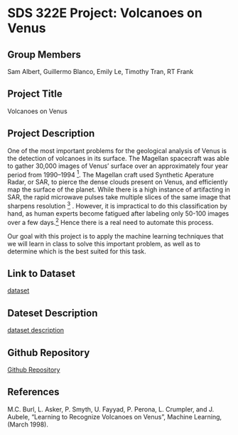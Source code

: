# SDS 322E Project: Volcanoes on Venus

## Group Members

Sam Albert, Guillermo Blanco, Emily Le, Timothy Tran, RT Frank

## Project Title

Volcanoes on Venus

## Project Description

One of the most important problems for the geological analysis of Venus
is the detection of volcanoes in its surface. The Magellan spacecraft
was able to gather 30,000 images of Venus’ surface over an approximately
four year period from 1990–1994
[<sup>1</sup>](https://archive.ics.uci.edu/ml/datasets/Volcanoes+on+Venus+-+JARtool+experiment).
The Magellan craft used Synthetic Aperature Radar, or SAR, to pierce the dense clouds present on Venus, and efficiently map the surface of the planet. While there is a high instance of artifacting in SAR, the rapid microwave pulses take multiple slices of the same image that sharpens resolution [<sup>3</sup>](https://www2.jpl.nasa.gov/magellan/guide5.html) .
However, it is impractical to do this classification by hand, as human
experts become fatigued after labeling only 50-100 images over a few
days.[<sup>2</sup>](https://link.springer.com/content/pdf/10.1023/A:1007400206189.pdf)
Hence there is a real need to automate this process.

Our goal with this project is to apply the machine learning techniques
that we will learn in class to solve this important problem, as well as
to determine which is the best suited for this task.

## Link to Dataset

[dataset](https://archive.ics.uci.edu/ml/datasets/Volcanoes+on+Venus+-+JARtool+experiment)

## Dateset Description

[dataset
description](https://archive.ics.uci.edu/ml/machine-learning-databases/volcanoes-mld/volcanoes.data.html)

## Github Repository

[Github
Repository](https://github.com/SDSTimothyT/SDS-322E-Project-Volcanoes-on-Venus)

## References

M.C. Burl, L. Asker, P. Smyth, U. Fayyad, P. Perona, L. Crumpler, and J.
Aubele, “Learning to Recognize Volcanoes on Venus”, Machine Learning,
(March 1998).
